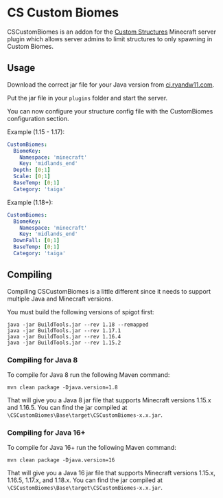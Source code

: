 # CS Custom Biomes
CSCustomBiomes is an addon for the [Custom Structures](https://github.com/ryandw11/CustomStructures) Minecraft server plugin which allows server admins to limit
structures to only spawning in Custom Biomes.

## Usage
Download the correct jar file for your Java version from [ci.ryandw11.com](https://ci.ryandw11.com/job/CSCustomBiomes/).  
  
Put the jar file in your `plugins` folder and start the server.
  
You can now configure your structure config file with the CustomBiomes configuration section.  
  
Example (1.15 - 1.17):
```yml
CustomBiomes:
  BiomeKey:
    Namespace: 'minecraft'
    Key: 'midlands_end'
  Depth: [0;1]
  Scale: [0;1]
  BaseTemp: [0;1]
  Category: 'taiga'
```
Example (1.18+):
```yml
CustomBiomes:
  BiomeKey:
    Namespace: 'minecraft'
    Key: 'midlands_end'
  DownFall: [0;1]
  BaseTemp: [0;1]
  Category: 'taiga'
```

## Compiling
Compiling CSCustomBiomes is a little different since it needs to support multiple Java and Minecraft versions.
  
You must build the following versions of spigot first:
```
java -jar BuildTools.jar --rev 1.18 --remapped
java -jar BuildTools.jar --rev 1.17.1
java -jar BuildTools.jar --rev 1.16.4
java -jar BuildTools.jar --rev 1.15.2
```
  
### Compiling for Java 8
To compile for Java 8 run the following Maven command:
```
mvn clean package -Djava.version=1.8
```
That will give you a Java 8 jar file that supports Minecraft versions 1.15.x and 1.16.5. You
can find the jar compiled at `\CSCustomBiomes\Base\target\CSCustomBiomes-x.x.jar`.

### Compiling for Java 16+
To compile for Java 16+ run the following Maven command:
```
mvn clean package -Djava.version=16
```
That will give you a Java 16 jar file that supports Minecraft versions 1.15.x, 1.16.5, 1.17.x, and 1.18.x. You
can find the jar compiled at `\CSCustomBiomes\Base\target\CSCustomBiomes-x.x.jar`.